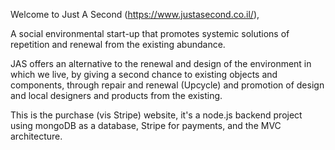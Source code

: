 Welcome to Just A Second (https://www.justasecond.co.il/), 

A social environmental start-up that promotes systemic solutions of repetition and renewal from the existing abundance.

JAS offers an alternative to the renewal and design of the environment in which we live, by giving a second chance to existing objects and components, through repair and renewal (Upcycle) and promotion of design and local designers and products from the existing.

This is the purchase (vis Stripe) website, it's a node.js backend project using mongoDB as a database, Stripe for payments, and the MVC architecture.

